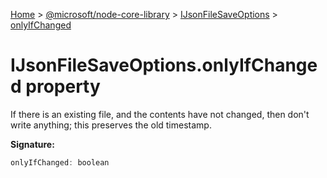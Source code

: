 [Home](./index) &gt; [@microsoft/node-core-library](./node-core-library.md) &gt; [IJsonFileSaveOptions](./node-core-library.ijsonfilesaveoptions.md) &gt; [onlyIfChanged](./node-core-library.ijsonfilesaveoptions.onlyifchanged.md)

# IJsonFileSaveOptions.onlyIfChanged property

If there is an existing file, and the contents have not changed, then don't write anything; this preserves the old timestamp.

**Signature:**
```javascript
onlyIfChanged: boolean
```
